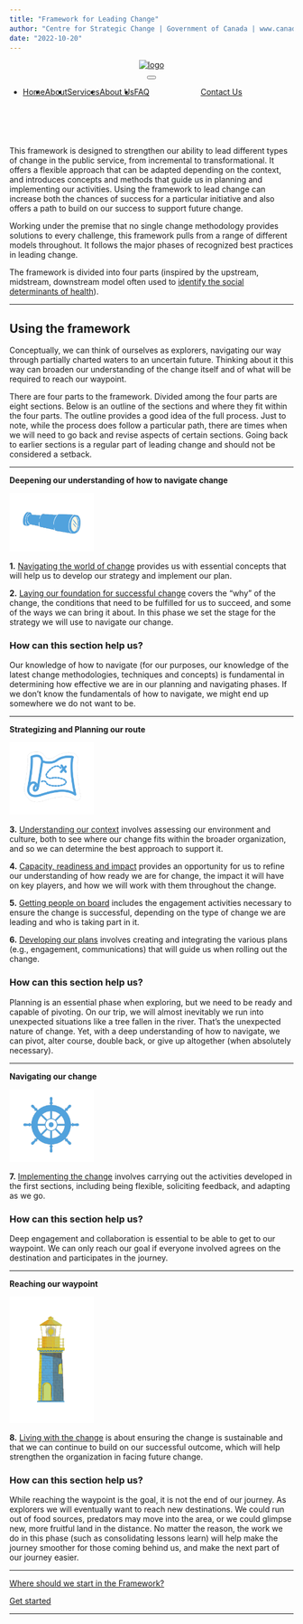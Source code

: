 ```yaml
---
title: "Framework for Leading Change"
author: "Centre for Strategic Change | Government of Canada | www.canada.ca | www.canada.ca/en/public-services-procurement | all rights reserved"
date: "2022-10-20"
---
```

<!-- ============================================ -->
<!--                 Navigation                   -->
<!-- ============================================ -->

<header id="cs-navigation">
    <div class="cs-container">
        <!--Nav Logo-->
        <a href="" class="cs-logo" aria-label="back to home">
            <img src="https://csimg.nyc3.cdn.digitaloceanspaces.com/Icons%2Flogo-black.svg" alt="logo" width="210" height="29" aria-hidden="true" decoding="async">
        </a>
        <!--Navigation List-->
        <nav class="cs-nav" role="navigation">
            <!--Mobile Nav Toggle-->
            <button class="cs-toggle" aria-label="mobile menu toggle">
                <div class="cs-box" aria-hidden="true">
                    <span class="cs-line cs-line1" aria-hidden="true"></span>
                    <span class="cs-line cs-line2" aria-hidden="true"></span>
                    <span class="cs-line cs-line3" aria-hidden="true"></span>
                </div>
            </button>
            <!-- We need a wrapper div so we can set a fixed height on the cs-ul in case the nav list gets too long from too many dropdowns being opened and needs to have an overflow scroll. This wrapper acts as the background so it can go the full height of the screen and not cut off any overflowing nav items while the cs-ul stops short of the bottom of the screen, which keeps all nav items in view no matter how mnay there are-->
            <div class="cs-ul-wrapper">
                <ul id="cs-expanded" class="cs-ul" aria-expanded="false">
                    <li style="float:left" class="cs-li">
                        <a href="" class="cs-li-link cs-active">
                            Home
                        </a>
                    </li>
                    <li style="float:left" class="cs-li">
                        <a href="" class="cs-li-link">
                            About
                        </a>
                    </li>
                    <li style="float:left" class="cs-li">
                        <a href="" class="cs-li-link">
                            Services
                        </a>
                    </li>
                    <li style="float:left" class="cs-li">
                        <a href="" class="cs-li-link">
                            About Us
                        </a>
                    </li>
                    <li style="float:left" class="cs-li">
                        <a href="" class="cs-li-link">
                            FAQ
                        </a>
                    </li>
                </ul>
            </div>
        </nav>
        <a href="" class="cs-button-solid cs-nav-button">Contact Us</a>
        <!--Dark Mode toggle, uncomment button code if you want to enable a dark mode toggle-->
        <!-- <button id="dark-mode-toggle" aria-label="dark mode toggle">
            <svg class="cs-moon" xmlns="http://www.w3.org/2000/svg" viewBox="0 0 480 480" style="enable-background:new 0 0 480 480" xml:space="preserve"><path d="M459.782 347.328c-4.288-5.28-11.488-7.232-17.824-4.96-17.76 6.368-37.024 9.632-57.312 9.632-97.056 0-176-78.976-176-176 0-58.4 28.832-112.768 77.12-145.472 5.472-3.712 8.096-10.4 6.624-16.832S285.638 2.4 279.078 1.44C271.59.352 264.134 0 256.646 0c-132.352 0-240 107.648-240 240s107.648 240 240 240c84 0 160.416-42.688 204.352-114.176 3.552-5.792 3.04-13.184-1.216-18.496z"/></svg>
            <img class="cs-sun" aria-hidden="true" src="https://csimg.nyc3.cdn.digitaloceanspaces.com/Icons%2Fsun.svg" decoding="async" alt="moon" width="15" height="15">
        </button> -->
    </div>
</header>
<br>

This framework is designed to strengthen our ability to lead different types of change in the public service, from incremental to transformational. It offers a flexible approach that can be adapted depending on the context, and introduces concepts and methods that guide us in planning and implementing our activities. Using the framework to lead change can increase both the chances of success for a particular initiative and also offers a path to build on our success to support future change.

Working under the premise that no single change methodology provides solutions to every challenge, this framework pulls from a range of different models throughout. It follows the major phases of recognized best practices in leading change.

The framework is divided into four parts (inspired by the upstream, midstream, downstream model often used to [identify the social determinants of health](https://www.rand.org/content/dam/rand/pubs/working_papers/WR1000/WR1096/RAND_WR1096.pdf)).

* * *

## **Using the framework**

Conceptually, we can think of ourselves as explorers, navigating our way through partially charted waters to an uncertain future. Thinking about it this way can broaden our understanding of the change itself and of what will be required to reach our waypoint.

There are four parts to the framework. Divided among the four parts are eight sections. Below is an outline of the sections and where they fit within the four parts. The outline provides a good idea of the full process. Just to note, while the process does follow a particular path, there are times when we will need to go back and revise aspects of certain sections. Going back to earlier sections is a regular part of leading change and should not be considered a setback.

* * *

**Deepening our understanding of how to navigate change**

<img src="images/FLC-Deepening.png" width="150">

**1.** [Navigating the world of change](navigating-the-world-of-change/) provides us with essential concepts that will help us to develop our strategy and implement our plan.

**2.** [Laying our foundation for successful change](laying-our-foundation-for-successful-change/) covers the “why” of the change, the conditions that need to be fulfilled for us to succeed, and some of the ways we can bring it about. In this phase we set the stage for the strategy we will use to navigate our change.

### How can this section help us?

Our knowledge of how to navigate (for our purposes, our knowledge of the latest change methodologies, techniques and concepts) is fundamental in determining how effective we are in our planning and navigating phases. If we don’t know the fundamentals of how to navigate, we might end up somewhere we do not want to be.

* * *

**Strategizing and Planning our route**

<img src="images/FLC-Strategizing.png" width="150">

**3.** [Understanding our context](understanding-our-context/) involves assessing our environment and culture, both to see where our change fits within the broader organization, and so we can determine the best approach to support it.

**4.** [Capacity, readiness and impact](capacity-readiness-and-impact/) provides an opportunity for us to refine our understanding of how ready we are for change, the impact it will have on key players, and how we will work with them throughout the change.

**5.** [Getting people on board](getting-people-on-board/) includes the engagement activities necessary to ensure the change is successful, depending on the type of change we are leading and who is taking part in it.

**6.** [Developing our plans](developing-our-plans/) involves creating and integrating the various plans (e.g., engagement, communications) that will guide us when rolling out the change.

### How can this section help us?

Planning is an essential phase when exploring, but we need to be ready and capable of pivoting. On our trip, we will almost inevitably we run into unexpected situations like a tree fallen in the river. That’s the unexpected nature of change. Yet, with a deep understanding of how to navigate, we can pivot, alter course, double back, or give up altogether (when absolutely necessary).

* * *

**Navigating our change**

<img src="images/FLC-Navigating.png" width="150">

**7.** [Implementing the change](implementing-the-change/) involves carrying out the activities developed in the first sections, including being flexible, soliciting feedback, and adapting as we go.

### How can this section help us?

Deep engagement and collaboration is essential to be able to get to our waypoint. We can only reach our goal if everyone involved agrees on the destination and participates in the journey.

* * *

**Reaching our waypoint**

<img src="images/FLC-Waypoint.png" width="150">

**8.** [Living with the change](reaching-our-waypoint/) is about ensuring the change is sustainable and that we can continue to build on our successful outcome, which will help strengthen the organization in facing future change.

### How can this section help us?

While reaching the waypoint is the goal, it is not the end of our journey. As explorers we will eventually want to reach new destinations. We could run out of food sources, predators may move into the area, or we could glimpse new, more fruitful land in the distance. No matter the reason, the work we do in this phase (such as consolidating lessons learn) will help make the journey smoother for those coming behind us, and make the next part of our journey easier.

* * *

[Where should we start in the Framework?](where-should-we-start/)

[Get started](navigating-the-world-of-change/)

* * *
